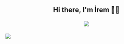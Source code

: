 <h2 align="center"> Hi there,  I'm İrem 🙋‍♀️</h2>
 
<h3 align="center">    <img src="https://allhacked.com/up/2019/03/hello-world.gif" /> <h3/>
 

[![](https://visitcount.itsvg.in/api?id=irematess&icon=0&color=12)](https://visitcount.itsvg.in)

<!-- Proudly created with GPRM ( https://gprm.itsvg.in ) -->
